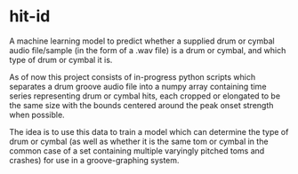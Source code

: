 # hit-id
A machine learning model to predict whether a supplied drum or cymbal audio file/sample
(in the form of a .wav file) is a drum or cymbal, and which type of drum or cymbal it is. 

As of now this project consists of in-progress python scripts which separates a drum groove audio
file into a numpy array containing time series representing drum or cymbal hits, each cropped or
elongated to be the same size with the bounds centered around the peak onset strength when
possible.

The idea is to use this data to train a model which can determine the type of drum or cymbal (as well as whether it is the same tom or cymbal in the common case of a set containing multiple varyingly pitched toms and crashes) for use in a groove-graphing system.
